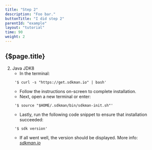 ```yaml
---
title: "Step 2"
description: "Foo bar."
buttonTitle: "I did step 2"
parentId: "example"
layout: "tutorial"
time: 90
weight: 2
---
```


## {$page.title}

2. Java JDK8
	- In the terminal:
	```
	 '$ curl -s "https://get.sdkman.io" | bash'
	```
	- Follow the instructions on-screen to complete installation.
	- Next, open a new terminal or enter:
	```
	 '$ source "$HOME/.sdkman/bin/sdkman-init.sh"'
	```
	- Lastly, run the following code snippet to ensure that installation succeeded:
	```
	 '$ sdk version'
	```
	- If all went well, the version should be displayed. More info: *[sdkman.io](http://sdkman.io/index.html)*
